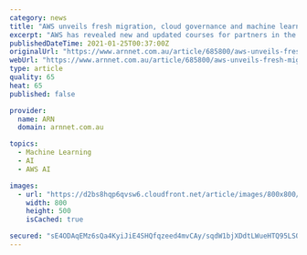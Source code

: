 ```yaml
---
category: news
title: "AWS unveils fresh migration, cloud governance and machine learning partner training"
excerpt: "AWS has revealed new and updated courses for partners in the areas of advanced migration, security governance and machine learning."
publishedDateTime: 2021-01-25T00:37:00Z
originalUrl: "https://www.arnnet.com.au/article/685800/aws-unveils-fresh-migration-cloud-governance-and-machine-learning-partner-training/"
webUrl: "https://www.arnnet.com.au/article/685800/aws-unveils-fresh-migration-cloud-governance-and-machine-learning-partner-training/"
type: article
quality: 65
heat: 65
published: false

provider:
  name: ARN
  domain: arnnet.com.au

topics:
  - Machine Learning
  - AI
  - AWS AI

images:
  - url: "https://d2bs8hqp6qvsw6.cloudfront.net/article/images/800x800/dimg/amazon_web_services_aws_10.jpg"
    width: 800
    height: 500
    isCached: true

secured: "sE4ODAqEMz6sQa4KyiJiE4SHQfqzeed4mvCAy/sqdW1bjXDdtLWueHTQ95LSQVvSzuZZqzCL09qMvlYJg8UHmRGxeM+fvzD5JmtlAzjdhAj/1DOkotzWa5Qh3uKxGDSIeabqXeiNlv99oC/wvgwXfBfIFlmzna1kXElxWj//0z6dKTMZ4oj1w1m4Kg0Hzn72z4V5QNQqTALZBLDvoGQHG5WSbF9Tjbd/XjtDiQjLmhPUz2Vg9k3iLcNej7SodQmF4KSg7220W/aQ9L2f7qGBq41jpA18czkroGXKWASxMAOi+wtc1Rd2PirpiLFE1uj85w5IQXiV/lbIXGyqXfRHcFJg4jpr+U3bCCf2PbrBEp0=;5ALLofspaj9AWcgik636Og=="
---
```



